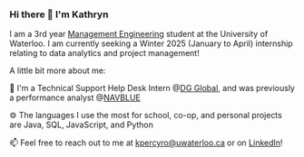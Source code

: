 ### Hi there 👋 I'm Kathryn

I am a 3rd year [Management Engineering](https://uwaterloo.ca/future-students/programs/management-engineering) student at the University of Waterloo. I am currently seeking a Winter 2025 (January to April) internship relating to data analytics and project management!

A little bit more about me:

💼 I'm a Technical Support Help Desk Intern @[DG Global](https://dgglobal.ca/), and was previously a performance analyst @[NAVBLUE](https://www.navblue.aero/)

⚙️ The languages I use the most for school, co-op, and personal projects are Java, SQL, JavaScript, and Python

📫 Feel free to reach out to me at kpercyro@uwaterloo.ca or on [LinkedIn](https://www.linkedin.com/in/kathryn-percy-robb/)!

<!--
**kpercyro/kpercyro** is a ✨ _special_ ✨ repository because its `README.md` (this file) appears on your GitHub profile.

Here are some ideas to get you started:

- 🔭 I’m currently working on ...
- 🌱 I’m currently learning ...
- 👯 I’m looking to collaborate on ...
- 🤔 I’m looking for help with ...
- 💬 Ask me about ...
- 📫 How to reach me: ...
- 😄 Pronouns: ...
- ⚡ Fun fact: ...
-->
